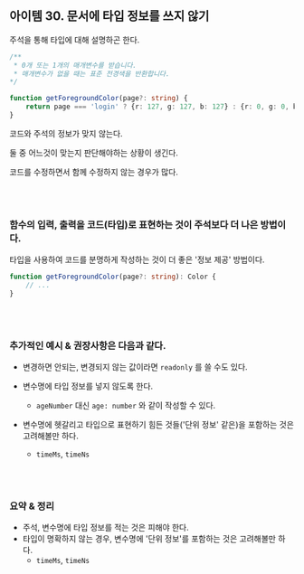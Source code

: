 ## 아이템 30. 문서에 타입 정보를 쓰지 않기

주석을 통해 타입에 대해 설명하곤 한다.

```ts
/**
 * 0개 또는 1개의 매개변수를 받습니다.
 * 매개변수가 없을 때는 표준 전경색을 반환합니다.
*/

function getForegroundColor(page?: string) {
    return page === 'login' ? {r: 127, g: 127, b: 127} : {r: 0, g: 0, b: 0};
}
```

코드와 주석의 정보가 맞지 않는다.

둘 중 어느것이 맞는지 판단해야하는 상황이 생긴다.

코드를 수정하면서 함께 수정하지 않는 경우가 많다.

<br><br>

### 함수의 입력, 출력을 코드(타입)로 표현하는 것이 주석보다 더 나은 방법이다.

타입을 사용하여 코드를 분명하게 작성하는 것이 더 좋은 '정보 제공' 방법이다.

```ts
function getForegroundColor(page?: string): Color {
    // ...
}
```

<br><br>

### 추가적인 예시 & 권장사항은 다음과 같다.

- 변경하면 안되는, 변경되지 않는 값이라면 `readonly` 를 쓸 수도 있다.

- 변수명에 타입 정보를 넣지 않도록 한다.
  - `ageNumber` 대신 `age: number` 와 같이 작성할 수 있다.

- 변수명에 헷갈리고 타입으로 표현하기 힘든 것들('단위 정보' 같은)을 포함하는 것은 고려해볼만 하다.
  - `timeMs`, `timeNs`

<br><br>

### 요약 & 정리

- 주석, 변수명에 타입 정보를 적는 것은 피해야 한다.
- 타입이 명확하지 않는 경우, 변수명에 '단위 정보'를 포함하는 것은 고려해볼만 하다.
  - `timeMs`, `timeNs`